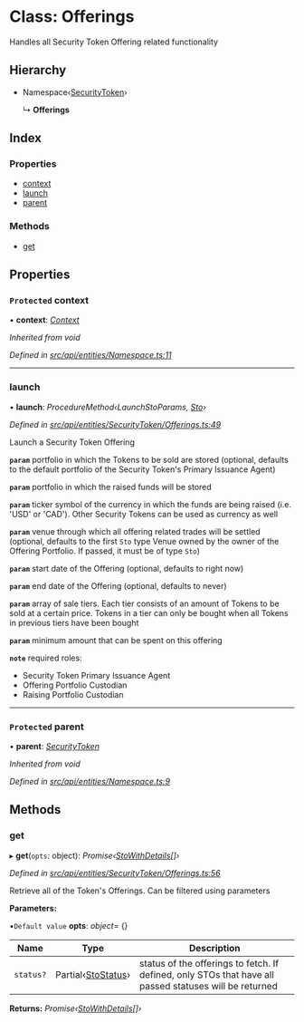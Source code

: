 # Class: Offerings

Handles all Security Token Offering related functionality

## Hierarchy

* Namespace‹[SecurityToken](securitytoken.md)›

  ↳ **Offerings**

## Index

### Properties

* [context](offerings.md#protected-context)
* [launch](offerings.md#launch)
* [parent](offerings.md#protected-parent)

### Methods

* [get](offerings.md#get)

## Properties

### `Protected` context

• **context**: *[Context](context.md)*

*Inherited from void*

*Defined in [src/api/entities/Namespace.ts:11](https://github.com/PolymathNetwork/polymesh-sdk/blob/524b0225/src/api/entities/Namespace.ts#L11)*

___

###  launch

• **launch**: *ProcedureMethod‹LaunchStoParams, [Sto](sto.md)›*

*Defined in [src/api/entities/SecurityToken/Offerings.ts:49](https://github.com/PolymathNetwork/polymesh-sdk/blob/524b0225/src/api/entities/SecurityToken/Offerings.ts#L49)*

Launch a Security Token Offering

**`param`** portfolio in which the Tokens to be sold are stored
  (optional, defaults to the default portfolio of the Security Token's Primary Issuance Agent)

**`param`** portfolio in which the raised funds will be stored

**`param`** ticker symbol of the currency in which the funds are being raised (i.e. 'USD' or 'CAD').
  Other Security Tokens can be used as currency as well

**`param`** venue through which all offering related trades will be settled
  (optional, defaults to the first `Sto` type Venue owned by the owner of the Offering Portfolio.
  If passed, it must be of type `Sto`)

**`param`** start date of the Offering (optional, defaults to right now)

**`param`** end date of the Offering (optional, defaults to never)

**`param`** array of sale tiers. Each tier consists of an amount of Tokens to be sold at a certain price.
  Tokens in a tier can only be bought when all Tokens in previous tiers have been bought

**`param`** minimum amount that can be spent on this offering

**`note`** required roles:
  - Security Token Primary Issuance Agent
  - Offering Portfolio Custodian
  - Raising Portfolio Custodian

___

### `Protected` parent

• **parent**: *[SecurityToken](securitytoken.md)*

*Inherited from void*

*Defined in [src/api/entities/Namespace.ts:9](https://github.com/PolymathNetwork/polymesh-sdk/blob/524b0225/src/api/entities/Namespace.ts#L9)*

## Methods

###  get

▸ **get**(`opts`: object): *Promise‹[StoWithDetails](../interfaces/stowithdetails.md)[]›*

*Defined in [src/api/entities/SecurityToken/Offerings.ts:56](https://github.com/PolymathNetwork/polymesh-sdk/blob/524b0225/src/api/entities/SecurityToken/Offerings.ts#L56)*

Retrieve all of the Token's Offerings. Can be filtered using parameters

**Parameters:**

▪`Default value`  **opts**: *object*= {}

Name | Type | Description |
------ | ------ | ------ |
`status?` | Partial‹[StoStatus](../interfaces/stostatus.md)› | status of the offerings to fetch. If defined, only STOs that have all passed statuses will be returned  |

**Returns:** *Promise‹[StoWithDetails](../interfaces/stowithdetails.md)[]›*
